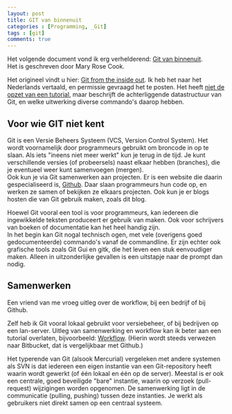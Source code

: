 ```yaml
---
layout: post
title: GIT van binnenuit
categories : [Programming, _Git]
tags : [git]
comments: true
---
```


Het volgende document vond ik erg verhelderend:
<a href="{{ site.baseurl }}/statics/Git van binnenuit.htm" target="_blank">Git van binnenuit</a>.<br> Het is geschreven door Mary Rose Cook.<br>

Het origineel vindt u hier: <a href="https://codewords.recurse.com/issues/two/git-from-the-inside-out" target="_blank">Git from the inside out</a>. Ik heb het naar het Nederlands vertaald, en permissie gevraagd het te posten. Het heeft <u>niet de opzet van een tutorial</u>, maar beschrijft de achterliggende datastructuur van Git, en welke uitwerking diverse commando's daarop hebben.

## Voor wie GIT niet kent

Git is een Versie Beheers Systeem (VCS, Version Control System). Het wordt voornamelijk door programmeurs gebruikt om broncode in op te slaan. Als iets "ineens niet meer werkt" kun je terug in de tijd. Je kunt verschillende versies (of probeersels) naast elkaar hebben (branches), die je eventueel weer kunt samenvoegen (mergen).<br>
Ook kun je via Git samenwerken aan projecten. Er is een website die daarin gespecialiseerd is, [Github](http://github.com/). Daar slaan programmeurs hun code op, en werken ze samen of bekijken ze elkaars projecten. Ook kun je er blogs hosten die van Git gebruik maken, zoals dit blog.

Hoewel Git vooral een tool is voor programmeurs, kan iedereen die ingewikkelde teksten produceert er gebruik van maken. Ook voor schrijvers van boeken of documentatie kan het heel handig zijn.<br>
In het begin kan Git nogal technisch ogen, met vele (overigens goed gedocumenteerde) commando's vanaf de commandline. Er zijn echter ook grafische tools zoals Git Gui en gitk, die het leven een stuk eenvoudiger maken. Alleen in uitzonderlijke gevallen is een uitstapje naar de prompt dan nodig.

## Samenwerken

Een vriend van me vroeg uitleg over de workflow, bij een bedrijf of bij Github.

Zelf heb ik Git vooral lokaal gebruikt voor versiebeheer, of bij bedrijven op een lan-server. Uitleg van samenwerking en workflow kan ik beter aan een tutorial overlaten, bijvoorbeeld: [Workflow](https://www.atlassian.com/git/tutorials/comparing-workflows/forking-workflow).
(Hierin wordt steeds verwezen naar Bitbucket, dat is vergelijkbaar met Github.)

Het typerende van Git (alsook Mercurial) vergeleken met andere systemen als SVN is dat iedereen een eigen instantie van een Git-repository heeft waarin wordt gewerkt (of &eacute;&eacute;n lokaal en &eacute;&eacute;n op de server). Meestal is er ook een centrale, goed beveiligde "bare" instantie, waarin op verzoek (pull-request) wijzigingen worden opgenomen. De samenwerking ligt in de communicatie (pulling, pushing) tussen deze instanties. Je werkt als gebruikers niet direkt samen op een centraal systeem.


